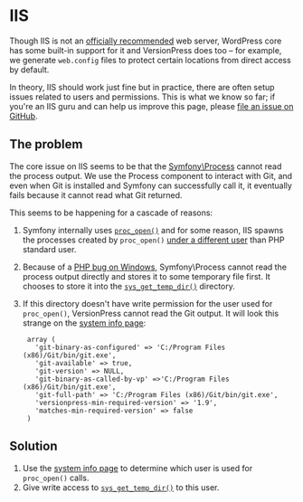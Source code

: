 # IIS

Though IIS is not an [officially recommended](https://wordpress.org/about/requirements/) web server, WordPress core has some built-in support for it and VersionPress does too – for example, we generate `web.config` files to protect certain locations from direct access by default.

In theory, IIS should work just fine but in practice, there are often setup issues related to users and permissions. This is what we know so far; if you're an IIS guru and can help us improve this page, please [file an issue on GitHub](https://github.com/versionpress/docs/issues).


## The problem

The core issue on IIS seems to be that the [Symfony\Process](http://symfony.com/doc/current/components/process.html) cannot read the process output. We use the Process component to interact with Git, and even when Git is installed and Symfony can successfully call it, it eventually fails because it cannot read what Git returned.

This seems to be happening for a cascade of reasons:

1. Symfony internally uses [`proc_open()`](http://php.net/manual/en/function.proc-open.php) and for some reason, IIS spawns the processes created by `proc_open()` [under a different user](http://stackoverflow.com/q/33481246/21728) than PHP standard user.
2. Because of a [PHP bug on Windows](https://github.com/symfony/process/blob/319794f611bd8bdefbac72beb3f05e847f8ebc92/Pipes/WindowsPipes.php#L90), Symfony\Process cannot read the process output directly and stores it to some temporary file first. It chooses to store it into the [`sys_get_temp_dir()`](http://php.net/manual/en/function.sys-get-temp-dir.php) directory.
3. If this directory doesn't have write permission for the user used for `proc_open()`, VersionPress cannot read the Git output. It will look this strange on the [system info page](./system-info-page):

    	array (
    	  'git-binary-as-configured' => 'C:/Program Files (x86)/Git/bin/git.exe',
    	  'git-available' => true,
    	  'git-version' => NULL,
    	  'git-binary-as-called-by-vp' =>'C:/Program Files (x86)/Git/bin/git.exe',
    	  'git-full-path' => 'C:/Program Files (x86)/Git/bin/git.exe',
    	  'versionpress-min-required-version' => '1.9',
    	  'matches-min-required-version' => false
    	)

## Solution

1. Use the [system info page](./system-info-page) to determine which user is used for `proc_open()` calls.
2. Give write access to [`sys_get_temp_dir()`](http://php.net/manual/en/function.sys-get-temp-dir.php) to this user.

